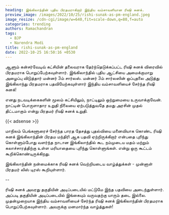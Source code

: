 ```yaml
---
heading: இங்கிலாந்தின் புதிய பிரதமராகிறார் இந்திய வம்சாவளியான ரிஷி சுனக்.
preview_image: /images/2022/10/25/rishi-sunak-as-pm-england.jpeg
image_resize: /cdn-cgi/image/w=640,fit=scale-down,q=80,f=auto
categories: trending
authors: Ramachandran
tags:
  - BJP
  - Narendra Modi
title: rishi-sunak-as-pm-england
date: 2022-10-25 16:50:16 +0530
---
```

ஆளும் கன்சர்வேடிவ் கட்சியின் தலைவராக தேர்ந்தெடுக்கப்பட்ட ரிஷி சுனக் விரைவில் பிரதமராக பொறுப்பேற்கவுள்ளார். இங்கிலாந்தில் புதிய ஆட்சியை அமைக்குமாறு அழைப்பு விடுத்தார் மன்னர் 3ம் சார்லஸ். மன்னர் 3ம் சார்லஸின் ஒப்புதலை அடுத்து இங்கிலாந்து பிரதமராக பதவியேற்கவுள்ளார் இந்திய வம்சாவளியைச் சேர்ந்த ரிஷி சுனக்!

எனது நடவடிக்கைகளின் மூலம் கட்சியிலும், நாட்டிலும் ஒற்றுமையை உருவாக்குவேன். நாட்டின் பொருளாதார உறுதி நிலையை ஏற்படுத்துவதே தமது அரசின் முதல் திட்டமாகும் என்று பிரதமர் ரிஷி சுனக் உறுதி. 

{{< adsense >}}

மாநிலம் பெங்களூரைச் சேர்ந்த பாரத தேசத்து புதல்வியை மனைவியாக கொண்ட ரிஷி சுனக்  இங்கிலாந்தின் பிரதம மந்திரி ஆக பதவி ஏற்றிருக்கிறார் என்பதை புரிந்து கொள்ளும்போது வளர்ந்த நாடான இங்கிலாந்தில் கூட நம்முடைய மதம் மற்றும் கலாச்சாரத்திற்கு உள்ள மரியாதையை புரிந்து கொள்ளுங்கள். என்று ஒரு கூட்டம் கூறிக்கொண்டிருக்கிறது.

இங்கிலாந்தின் நன்மைக்காக ரிஷி சுனக் வெற்றியடைய வாழ்த்துக்கள் - முன்னாள் பிரதமர் லிஸ் டிரஸ் கூறியுள்ளார்.

\-﻿-

ரிஷி சுனக்  அவரது தகுதியின் அடிப்படையில் மட்டுமே இந்த பதவியை அடைந்துள்ளார். அப்படி தகுதியின் அடிப்படையில் இங்கையும் வருவதற்கு யாரும் தடை இல்லை. முதன்முறையாக இந்திய வம்சாவளியைச் சேர்ந்த ரிஷி சுனக் இங்கிலாந்தின் பிரதமராக பொறுப்பேற்கவுள்ளார். அவருக்கு மனமார்ந்த வாழ்த்துகள்!